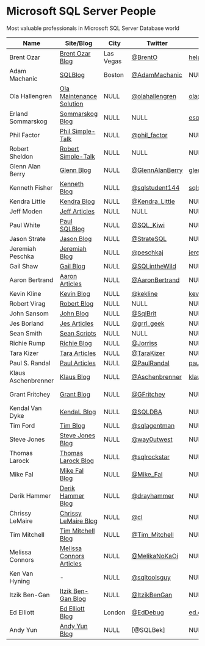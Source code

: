 # Microsoft SQL Server People
Most valuable professionals in Microsoft SQL Server Database world

| Name                | Site/Blog                  | City      | Twitter           | Email                             | MVP | MVP page         |
|---------------------|----------------------------|-----------|-------------------|-----------------------------------|----:|------------------|
| Brent Ozar          | [Brent Ozar Blog]          | Las Vegas | [@BrentO]         | help@brentozar.com                | 7   | [Ozar MVP]       |
| Adam Machanic       | [SQLBlog]                  | Boston    | [@AdamMachanic]   | NULL                              | 12  | [Machanic MVP]   |
| Ola Hallengren      | [Ola Maintenance Solution] | NULL      | [@olahallengren]  | ola@hallengren.com                | 3   | [Hallengren MVP] |
| Erland Sommarskog   | [Sommarskog Blog]          | NULL      | NULL              | esquel@sommarskog.se              | 13  | [Sommarskog MVP] |
| Phil Factor         | [Phil Simple-Talk]         | NULL      | [@phil_factor]    | NULL                              | -   | -                |
| Robert Sheldon      | [Robert Simple-Talk]       | NULL      | NULL              | NULL                              | -   | -                |
| Glenn Alan Berry    | [Glenn Blog]               | NULL      | [@GlennAlanBerry] | glenn@SQLskills.com               | 9   | [Berry MVP]      |
| Kenneth Fisher      | [Kenneth Blog]             | NULL      | [@sqlstudent144]  | sqlstudent144@gmail.com           | -   | -                |
| Kendra Little       | [Kendra Blog]              | NULL      | [@Kendra_Little]  | NULL                              | 4   | [Little MVP]     |
| Jeff Moden          | [Jeff Articles]            | NULL      | NULL              | NULL                              | 8   | [Moden MVP]      |
| Paul White          | [Paul SQLBlog]             | NULL      | [@SQL_Kiwi]       | NULL                              | 5   | [White MVP]      |
| Jason Strate        | [Jason Blog]               | NULL      | [@StrateSQL]      | NULL                              | 7   | [Strate MVP]     |
| Jeremiah Peschka    | [Jeremiah Blog]            | NULL      | [@peschkaj]       | jeremiah.peschka@gmail.com        | 5   | [Peschka MVP]    |
| Gail Shaw           | [Gail Blog]                | NULL      | [@SQLintheWild]   | NULL                              | 8   | [Shaw MVP]       |
| Aaron Bertrand      | [Aaron Articles]           | NULL      | [@AaronBertrand]  | NULL                              | 19  | [Bertrand MVP]   |
| Kevin Kline         | [Kevin Blog]               | NULL      | [@kekline]        | kevin_e_kline@yahoo.com           | 13  | [Kline MVP]      |
| Robert Virag        | [Robert Blog]              | NULL      | NULL              | NULL                              | -   | -                |
| John Sansom         | [John Blog]                | NULL      | [@SqlBrit]        | NULL                              | -   | -                |
| Jes Borland         | [Jes Articles]             | NULL      | [@grrl_geek]      | NULL                              | 4   | [Borland MVP]    |
| Sean Smith          | [Sean Scripts]             | NULL      | NULL              | NULL                              | -   | -                |
| Richie Rump         | [Richie Blog]              | NULL      | [@Jorriss]        | NULL                              | -   | -                |
| Tara Kizer          | [Tara Articles]            | NULL      | [@TaraKizer]      | NULL                              | 9   | [Kizer MVP]      |
| Paul S. Randal      | [Paul Articles]            | NULL      | [@PaulRandal]     | paul@sqlskills.com                | 8   | [Randal MVP]     |
| Klaus Aschenbrenner | [Klaus Blog]               | NULL      | [@Aschenbrenner]  | klaus.aschenbrenner@sqlpassion.at | -   | -                |
| Grant Fritchey      | [Grant Blog]               | NULL      | [@GFritchey]      | NULL                              | 7   | [Fritchey MVP]   |
| Kendal Van Dyke     | [KendaL Blog]              | NULL      | [@SQLDBA]         | NULL                              | -   | -                |
| Tim Ford            | [Tim Blog]                 | NULL      | [@sqlagentman]    | NULL                              | 7   | [Ford MVP]       |
| Steve Jones         | [Steve Jones Blog]         | NULL      | [@way0utwest]     | NULL                              | 9   | [Jones MVP]      |
| Thomas Larock       | [Thomas Larock Blog]       | NULL      | [@sqlrockstar]    | NULL                              | 7   | [LaRock MVP]     |
| Mike Fal            | [Mike Fal Blog]            | NULL      | [@Mike_Fal]       | NULL                              | -   | -                |
| Derik Hammer        | [Derik Hammer Blog]        | NULL      | [@drayhammer]     | NULL                              | -   | -                |
| Chrissy LeMaire     | [Chrissy LeMaire Blog]     | NULL      | [@cl]             | NULL                              | 1   | [LeMaire MVP]    |
| Tim Mitchell        | [Tim Mitchell Blog]        | NULL      | [@Tim_Mitchell]   | NULL                              | 7   | [Mitchell MVP]   |
| Melissa Connors     | [Melissa Connors Articles] | NULL      | [@MelikaNoKaOi]   | NULL                              | -   | -                |
| Ken Van Hyning      | -                          | NULL      | [@sqltoolsguy]    | NULL                              | -   | -                |
| Itzik Ben-Gan       | [Itzik Ben-Gan Blog]       | NULL      | [@ItzikBenGan]    | NULL                              | 17  | [Ben-Gan MVP]    |
| Ed Elliott          | [Ed Elliott Blog]          | London    | [@EdDebug]        | ed.elliott@outlook.com            | -   | -                |
| Andy Yun            | [Andy Yun Blog]            | NULL      | [@SQLBek]         | NULL                              | -   | -                |


[Brent Ozar Blog]:http://www.brentozar.com/
[SQLBlog]:http://sqlblog.com
[Ola Maintenance Solution]:https://ola.hallengren.com/
[Sommarskog Blog]:http://www.sommarskog.se/
[Phil Simple-Talk]:https://www.simple-talk.com/author/phil-factor/
[Robert Simple-Talk]:https://www.simple-talk.com/author/robert-sheldon/
[Glenn Blog]:https://sqlserverperformance.wordpress.com/
[Kenneth Blog]:http://sqlstudies.com/
[Kendra Blog]:http://www.littlekendra.com/
[Jeff Articles]:http://www.sqlservercentral.com/Authors/Articles/Jeff_Moden/80567/
[Paul SQLBlog]:http://sqlblog.com/blogs/paul_white/
[Jason Blog]:http://www.jasonstrate.com/
[Jeremiah Blog]:http://facility9.com/
[Gail Blog]:http://sqlinthewild.co.za
[Aaron Articles]:http://sqlperformance.com/author/abertrand
[Kevin Blog]:http://kevinekline.com/
[Robert Blog]:http://www.sqlapprentice.net/
[John Blog]:http://www.johnsansom.com/
[Jes Articles]:http://blogs.lessthandot.com/index.php/author/grrlgeek/
[Sean Scripts]:http://www.sqlservercentral.com/Authors/Scripts/Sean_Smith/776614/
[Richie Blog]:http://www.jorriss.net/
[Tara Articles]:https://www.brentozar.com/archive/author/tara/
[Paul Articles]:http://www.sqlskills.com/blogs/paul/
[Klaus Blog]:https://www.sqlpassion.at
[Grant Blog]:http://www.scarydba.com/
[Kendal Blog]:http://www.kendalvandyke.com/
[Tim Blog]:http://thesqlagentman.com/
[Steve Jones Blog]:https://voiceofthedba.wordpress.com/
[Thomas Larock Blog]:http://thomaslarock.com/
[Mike Fal Blog]:http://www.mikefal.net
[Derik Hammer Blog]:http://www.sqlhammer.com/
[Chrissy LeMaire Blog]:https://blog.netnerds.net/author/chrissy/
[Tim Mitchell Blog]:https://www.timmitchell.net
[Melissa Connors Articles]:http://blogs.sqlsentry.com/author/melissaconnors/
[Itzik Ben-Gan Blog]:http://tsql.solidq.com/
[Ed Elliott Blog]:https://the.agilesql.club/Blogs/Ed-Elliott/About
[Andy Yun Blog]:https://sqlbek.wordpress.com

[@BrentO]:https://twitter.com/BrentO
[@AdamMachanic]:https://twitter.com/AdamMachanic
[@olahallengren]:https://twitter.com/olahallengren
[@phil_factor]:https://twitter.com/phil_factor
[@GlennAlanBerry]:https://twitter.com/GlennAlanBerry
[@sqlstudent144]:https://twitter.com/sqlstudent144
[@Kendra_Little]:https://twitter.com/Kendra_Little
[@SQL_Kiwi]:https://twitter.com/SQL_Kiwi
[@StrateSQL]:https://twitter.com/StrateSQL
[@peschkaj]:https://twitter.com/peschkaj
[@SQLintheWild]:https://twitter.com/SQLintheWild
[@AaronBertrand]:https://twitter.com/AaronBertrand
[@kekline]:https://twitter.com/kekline
[@SqlBrit]:https://twitter.com/SqlBrit
[@grrl_geek]:https://twitter.com/grrl_geek
[@Jorriss]:https://twitter.com/Jorriss
[@TaraKizer]:https://twitter.com/TaraKizer
[@PaulRandal]:https://twitter.com/PaulRandal
[@Aschenbrenner]:https://twitter.com/Aschenbrenner
[@GFritchey]:https://twitter.com/GFritchey
[@SQLDBA]:https://twitter.com/SQLDBA
[@sqlagentman]:https://twitter.com/sqlagentman
[@way0utwest]:https://twitter.com/way0utwest
[@sqlrockstar]:https://twitter.com/sqlrockstar
[@Mike_Fal]:https://twitter.com/Mike_Fal
[@drayhammer]:https://twitter.com/drayhammer
[@cl]:https://twitter.com/cl
[@Tim_Mitchell]:https://twitter.com/Tim_Mitchell
[@MelikaNoKaOi]:https://twitter.com/MelikaNoKaOi
[@sqltoolsguy]:https://twitter.com/sqltoolsguy
[@ItzikBenGan]:https://twitter.com/ItzikBenGan
[@EdDebug]:https://twitter.com/EdDebug

[Ozar MVP]:https://mvp.microsoft.com/en-us/PublicProfile/4025575?fullName=Brent%20%20Ozar
[Machanic MVP]:https://mvp.microsoft.com/en-us/PublicProfile/10761?fullName=Adam%20%20Machanic
[Hallengren MVP]:https://mvp.microsoft.com/en-us/PublicProfile/5000459?fullName=Ola%20%20Hallengren
[Sommarskog MVP]:https://mvp.microsoft.com/en-us/PublicProfile/5440?fullName=erland%20sommarskog
[Berry MVP]:https://mvp.microsoft.com/en-us/PublicProfile/4000600?fullName=Glenn%20Alan%20Berry
[Little MVP]:https://mvp.microsoft.com/en-us/PublicProfile/4039606?fullName=Kendra%20%20Little
[Moden MVP]:https://mvp.microsoft.com/en-us/PublicProfile/4020758?fullName=jeff%20moden
[White MVP]:https://mvp.microsoft.com/en-us/PublicProfile/4032572?fullName=Paul%20%20White
[Strate MVP]:https://mvp.microsoft.com/en-us/PublicProfile/4025370?fullName=Jason%20%20Strate
[Peschka MVP]:https://mvp.microsoft.com/en-us/PublicProfile/4025617?fullName=Jeremiah%20%20Peschka
[Shaw MVP]:https://mvp.microsoft.com/en-us/PublicProfile/4020752?fullName=gail%20shaw
[Bertrand MVP]:https://mvp.microsoft.com/en-us/PublicProfile/8140?fullName=Aaron%20%20Bertrand
[Kline MVP]:https://mvp.microsoft.com/en-us/PublicProfile/9508?fullName=Kevin%20E%20Kline
[Borland MVP]:https://mvp.microsoft.com/en-us/PublicProfile/4039609?fullName=Jes%20%20Borland
[Kizer MVP]:https://mvp.microsoft.com/en-us/PublicProfile/4000602?fullName=Tara%20Lyn%20Kizer
[Randal MVP]:https://mvp.microsoft.com/en-us/PublicProfile/4015673?fullName=Paul%20S.%20Randal
[Fritchey MVP]:https://mvp.microsoft.com/en-us/PublicProfile/4025126?fullName=Grant%20%20Fritchey
[Ford MVP]:https://mvp.microsoft.com/en-us/PublicProfile/4025585?fullName=Timothy%20%20Ford
[Jones MVP]:https://mvp.microsoft.com/en-us/PublicProfile/4014238?fullName=Steve%20%20Jones
[LaRock MVP]:https://mvp.microsoft.com/en-us/PublicProfile/4025219?fullName=Thomas%20%20LaRock
[LeMaire MVP]:https://mvp.microsoft.com/en-us/PublicProfile/5001321?fullName=Chrissy%20%20LeMaire
[Mitchell MVP]:https://mvp.microsoft.com/en-us/PublicProfile/4027186?fullName=Tim%20%20Mitchell
[Ben-Gan MVP]:https://mvp.microsoft.com/en-us/PublicProfile/6819?fullName=Itzik%20%20Ben-Gan

